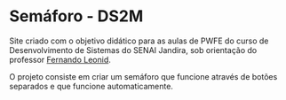 # Semáforo - DS2M

Site criado com o objetivo didático para as aulas de PWFE do curso de Desenvolvimento de Sistemas do SENAI Jandira, sob orientação do professor [Fernando Leonid](https://github.com/fernandoleonid).

O projeto consiste em criar um semáforo que funcione através de botões separados e que funcione automaticamente.


